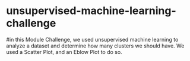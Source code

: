 # unsupervised-machine-learning-challenge
 
#in this Module Challenge, we used unsupervised machine learning to analyze a dataset and determine how many clusters we should have.  We used a Scatter Plot, and an Eblow Plot to do so.
